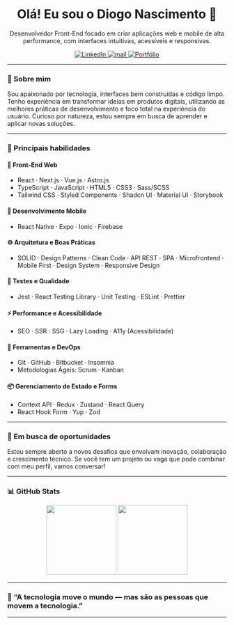 <h1 align="center">Olá! Eu sou o Diogo Nascimento 👋</h1>

<p align="center">
  Desenvolvedor Front-End focado em criar aplicações web e mobile de alta performance, com interfaces intuitivas, acessíveis e responsivas.
</p>

<p align="center">
  <a href="https://www.linkedin.com/in/diogonsc" target="_blank">
    <img alt="LinkedIn" src="https://img.shields.io/badge/LinkedIn-0077B5?style=flat&logo=linkedin&logoColor=white" />
  </a>
  <a href="mailto:diogos.outlook.com" target="_blank">
    <img alt="mail" src="https://img.shields.io/badge/Gmail-D14836?style=flat&logo=gmail&logoColor=white" />
  </a>
  <a href="https://dev-portifolio-kappa.vercel.app/" target="_blank">
    <img alt="Portfólio" src="https://img.shields.io/badge/Portfólio-6D51FB?style=flat&logo=world&logoColor=white" />
  </a>
</p>

---

### 🚀 Sobre mim

Sou apaixonado por tecnologia, interfaces bem construídas e código limpo. Tenho experiência em transformar ideias em produtos digitais, utilizando as melhores práticas de desenvolvimento e foco total na experiência do usuário. Curioso por natureza, estou sempre em busca de aprender e aplicar novas soluções.

---

### 🧠 Principais habilidades

#### 🧩 **Front-End Web**
- React · Next.js · Vue.js · Astro.js
- TypeScript · JavaScript · HTML5 · CSS3 · Sass/SCSS
- Tailwind CSS · Styled Components · Shadcn UI · Material UI · Storybook

#### 📱 **Desenvolvimento Mobile**
- React Native · Expo · Ionic · Firebase

#### ⚙️ **Arquitetura e Boas Práticas**
- SOLID · Design Patterns · Clean Code · API REST · SPA · Microfrontend · Mobile First · Design System · Responsive Design

#### 🧪 **Testes e Qualidade**
- Jest · React Testing Library · Unit Testing · ESLint · Prettier

#### ⚡ **Performance e Acessibilidade**
- SEO · SSR · SSG · Lazy Loading · A11y (Acessibilidade)

#### 🧰 **Ferramentas e DevOps**
- Git · GitHub · Bitbucket · Insomnia
- Metodologias Ágeis: Scrum · Kanban

#### 📦 **Gerenciamento de Estado e Forms**
- Context API · Redux · Zustand · React Query
- React Hook Form · Yup · Zod

---

### 💼 Em busca de oportunidades
Estou sempre aberto a novos desafios que envolvam inovação, colaboração e crescimento técnico. Se você tem um projeto ou vaga que pode combinar com meu perfil, vamos conversar!

---

### 📊 GitHub Stats

<div align="center">
  <img height="160em" src="https://github-readme-stats.vercel.app/api?username=Diogonsc&show_icons=true&theme=radical&count_private=true" />
  <img height="160em" src="https://github-readme-stats.vercel.app/api/top-langs/?username=Diogonsc&layout=compact&theme=radical" />
</div>

---

### 🧠 “A tecnologia move o mundo — mas são as pessoas que movem a tecnologia.”

---
